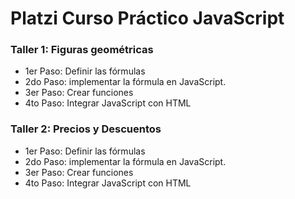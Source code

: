 # Platzi Curso Práctico JavaScript

### Taller 1: Figuras geométricas
- 1er Paso: Definir las fórmulas
- 2do Paso: implementar la fórmula en JavaScript.
- 3er Paso: Crear funciones
- 4to Paso: Integrar JavaScript con HTML

### Taller 2: Precios y Descuentos
- 1er Paso: Definir las fórmulas
- 2do Paso: implementar la fórmula en JavaScript.
- 3er Paso: Crear funciones
- 4to Paso: Integrar JavaScript con HTML